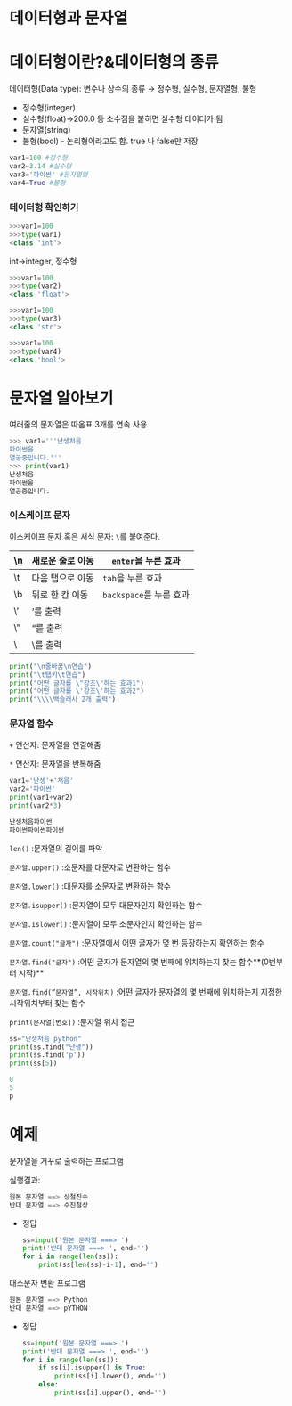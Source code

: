 # 데이터형과 문자열

# 데이터형이란?&데이터형의 종류

데이터형(Data type): 변수나 상수의 종류 → 정수형, 실수형, 문자열형, 불형

- 정수형(integer)
- 실수형(float)→200.0 등 소수점을 붙히면 실수형 데이터가 됨
- 문자열(string)
- 불형(bool) - 논리형이라고도 함. true 나 false만 저장

```python
var1=100 #정수형
var2=3.14 #실수형
var3='파이썬' #문자열형
var4=True #불형
```

### 데이터형 확인하기

```python
>>>var1=100
>>>type(var1)
<class 'int'> 
```

int→integer, 정수형

```python
>>>var1=100
>>>type(var2)
<class 'float'> 
```

```python
>>>var1=100
>>>type(var3)
<class 'str'> 
```

```python
>>>var1=100
>>>type(var4)
<class 'bool'> 
```

# 문자열 알아보기

여러줄의 문자열은 따옴표 3개를 연속 사용

```python
>>> var1='''난생처음
파이썬을
열공중입니다.'''
>>> print(var1)
난생처음
파이썬을
열공중입니다.
```

### 이스케이프 문자

이스케이프 문자 혹은 서식 문자: `\`를 붙여준다.

| \n | 새로운 줄로 이동 | `enter`을 누른 효과 |
| --- | --- | --- |
| \t | 다음 탭으로 이동 | `tab`을 누른 효과 |
| \b | 뒤로 한 칸 이동 | `backspace`를 누른 효과 |
| \’ | ‘를 출력 |  |
| \” | “를 출력 |  |
| \\ | \를 출력 |  |

```python
print("\n줄바꿈\n연습")
print("\t탭키\t연습")
print("어떤 글자를 \"강조\"하는 효과1")
print("어떤 글자를 \'강조\'하는 효과2")
print("\\\\백슬래시 2개 출력")
```

### 문자열 함수

`+` 연산자: 문자열을 연결해줌

`*` 연산자: 문자열을 반복해줌

```python
var1='난생'+'처음'
var2='파이썬'
print(var1+var2)
print(var2*3)

난생처음파이썬
파이썬파이썬파이썬
```

`len()` :문자열의 길이를 파악

`문자열.upper()` :소문자를 대문자로 변환하는 함수

`문자열.lower()` :대문자를 소문자로 변환하는 함수

`문자열.isupper()` :문자열이 모두 대문자인지 확인하는 함수

`문자열.islower()` :문자열이 모두 소문자인지 확인하는 함수

`문자열.count("글자")` :문자열에서 어떤 글자가 몇 번 등장하는지 확인하는 함수

`문자열.find("글자")` :어떤 글자가 문자열의 몇 번째에 위치하는지 찾는 함수**(0번부터 시작)**

`문자열.find(”문자열”, 시작위치)` :어떤 글자가 문자열의 몇 번째에 위치하는지 지정한 시작위치부터 찾는 함수

`print(문자열[번호])` :문자열 위치 접근

```python
ss="난생처음 python"
print(ss.find("난생"))
print(ss.find('p'))
print(ss[5])

0
5
p
```

# 예제

문자열을 거꾸로 출력하는 프로그램

실행결과:

```python
원본 문자열 ==> 상철진수
반대 문자열 ==> 수진철상
```

- 정답
    
    ```python
    ss=input('원본 문자열 ===> ')
    print('반대 문자열 ===> ', end='')
    for i in range(len(ss)):
        print(ss[len(ss)-i-1], end='')
    ```
    

대소문자 변환 프로그램

```python
원본 문자열 ==> Python
반대 문자열 ==> pYTHON
```

- 정답
    
    ```python
    ss=input('원본 문자열 ===> ')
    print('반대 문자열 ===> ', end='')
    for i in range(len(ss)):
        if ss[i].isupper() is True:
            print(ss[i].lower(), end='')
        else:
            print(ss[i].upper(), end='')
    ```